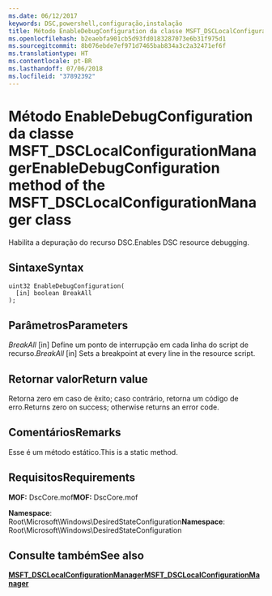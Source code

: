 ```yaml
---
ms.date: 06/12/2017
keywords: DSC,powershell,configuração,instalação
title: Método EnableDebugConfiguration da classe MSFT_DSCLocalConfigurationManager
ms.openlocfilehash: b2eaebfa901cb5d93fd0183287073e6b31f975d1
ms.sourcegitcommit: 8b076ebde7ef971d7465bab834a3c2a32471ef6f
ms.translationtype: HT
ms.contentlocale: pt-BR
ms.lasthandoff: 07/06/2018
ms.locfileid: "37892392"
---
```

# <a name="enabledebugconfiguration-method-of-the-msftdsclocalconfigurationmanager-class"></a><span data-ttu-id="0f65e-103">Método EnableDebugConfiguration da classe MSFT_DSCLocalConfigurationManager</span><span class="sxs-lookup"><span data-stu-id="0f65e-103">EnableDebugConfiguration method of the MSFT_DSCLocalConfigurationManager class</span></span>

<span data-ttu-id="0f65e-104">Habilita a depuração do recurso DSC.</span><span class="sxs-lookup"><span data-stu-id="0f65e-104">Enables DSC resource debugging.</span></span>

## <a name="syntax"></a><span data-ttu-id="0f65e-105">Sintaxe</span><span class="sxs-lookup"><span data-stu-id="0f65e-105">Syntax</span></span>

```mof
uint32 EnableDebugConfiguration(
  [in] boolean BreakAll
);
```

## <a name="parameters"></a><span data-ttu-id="0f65e-106">Parâmetros</span><span class="sxs-lookup"><span data-stu-id="0f65e-106">Parameters</span></span>

<span data-ttu-id="0f65e-107">*BreakAll* \[in\] Define um ponto de interrupção em cada linha do script de recurso.</span><span class="sxs-lookup"><span data-stu-id="0f65e-107">*BreakAll* \[in\] Sets a breakpoint at every line in the resource script.</span></span>

## <a name="return-value"></a><span data-ttu-id="0f65e-108">Retornar valor</span><span class="sxs-lookup"><span data-stu-id="0f65e-108">Return value</span></span>

<span data-ttu-id="0f65e-109">Retorna zero em caso de êxito; caso contrário, retorna um código de erro.</span><span class="sxs-lookup"><span data-stu-id="0f65e-109">Returns zero on success; otherwise returns an error code.</span></span>

## <a name="remarks"></a><span data-ttu-id="0f65e-110">Comentários</span><span class="sxs-lookup"><span data-stu-id="0f65e-110">Remarks</span></span>

<span data-ttu-id="0f65e-111">Esse é um método estático.</span><span class="sxs-lookup"><span data-stu-id="0f65e-111">This is a static method.</span></span>

## <a name="requirements"></a><span data-ttu-id="0f65e-112">Requisitos</span><span class="sxs-lookup"><span data-stu-id="0f65e-112">Requirements</span></span>

<span data-ttu-id="0f65e-113">**MOF:** DscCore.mof</span><span class="sxs-lookup"><span data-stu-id="0f65e-113">**MOF:** DscCore.mof</span></span>

<span data-ttu-id="0f65e-114">**Namespace**: Root\Microsoft\Windows\DesiredStateConfiguration</span><span class="sxs-lookup"><span data-stu-id="0f65e-114">**Namespace**: Root\Microsoft\Windows\DesiredStateConfiguration</span></span>

## <a name="see-also"></a><span data-ttu-id="0f65e-115">Consulte também</span><span class="sxs-lookup"><span data-stu-id="0f65e-115">See also</span></span>

[<span data-ttu-id="0f65e-116">**MSFT_DSCLocalConfigurationManager**</span><span class="sxs-lookup"><span data-stu-id="0f65e-116">**MSFT_DSCLocalConfigurationManager**</span></span>](msft-dsclocalconfigurationmanager.md)